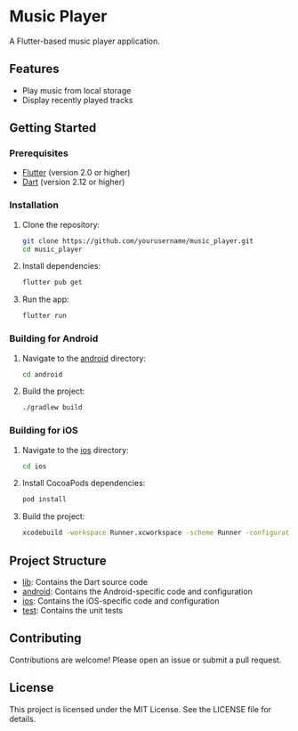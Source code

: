 # Music Player

A Flutter-based music player application.

## Features

- Play music from local storage
- Display recently played tracks

## Getting Started

### Prerequisites

- [Flutter](https://flutter.dev/docs/get-started/install) (version 2.0 or higher)
- [Dart](https://dart.dev/get-dart) (version 2.12 or higher)

### Installation

1. Clone the repository:
    ```sh
    git clone https://github.com/yourusername/music_player.git
    cd music_player
    ```

2. Install dependencies:
    ```sh
    flutter pub get
    ```

3. Run the app:
    ```sh
    flutter run
    ```

### Building for Android

1. Navigate to the [android](http://_vscodecontentref_/1) directory:
    ```sh
    cd android
    ```

2. Build the project:
    ```sh
    ./gradlew build
    ```

### Building for iOS

1. Navigate to the [ios](http://_vscodecontentref_/2) directory:
    ```sh
    cd ios
    ```

2. Install CocoaPods dependencies:
    ```sh
    pod install
    ```

3. Build the project:
    ```sh
    xcodebuild -workspace Runner.xcworkspace -scheme Runner -configuration Release
    ```

## Project Structure

- [lib](http://_vscodecontentref_/3): Contains the Dart source code
- [android](http://_vscodecontentref_/4): Contains the Android-specific code and configuration
- [ios](http://_vscodecontentref_/5): Contains the iOS-specific code and configuration
- [test](http://_vscodecontentref_/6): Contains the unit tests

## Contributing

Contributions are welcome! Please open an issue or submit a pull request.

## License

This project is licensed under the MIT License. See the LICENSE file for details.